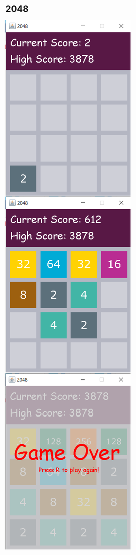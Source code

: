 # 2048

<img src="screenshots/ScreenShot - 1.png" width="400"> 

<img src="screenshots/ScreenShot - 2.png" width="400">

<img src="screenshots/ScreenShot - 3.png" width="400">

